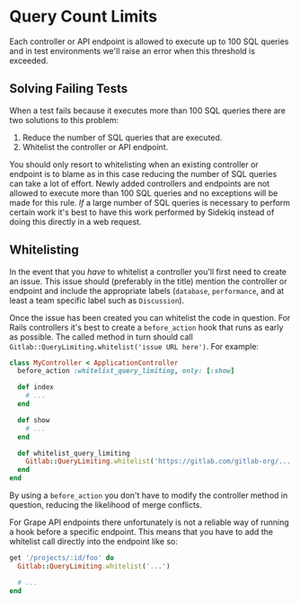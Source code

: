 # Query Count Limits

Each controller or API endpoint is allowed to execute up to 100 SQL queries and
in test environments we'll raise an error when this threshold is exceeded.

## Solving Failing Tests

When a test fails because it executes more than 100 SQL queries there are two
solutions to this problem:

1. Reduce the number of SQL queries that are executed.
2. Whitelist the controller or API endpoint.

You should only resort to whitelisting when an existing controller or endpoint
is to blame as in this case reducing the number of SQL queries can take a lot of
effort. Newly added controllers and endpoints are not allowed to execute more
than 100 SQL queries and no exceptions will be made for this rule. _If_ a large
number of SQL queries is necessary to perform certain work it's best to have
this work performed by Sidekiq instead of doing this directly in a web request.

## Whitelisting

In the event that you _have_ to whitelist a controller you'll first need to
create an issue. This issue should (preferably in the title) mention the
controller or endpoint and include the appropriate labels (`database`,
`performance`, and at least a team specific label such as `Discussion`).

Once the issue has been created you can whitelist the code in question. For
Rails controllers it's best to create a `before_action` hook that runs as early
as possible. The called method in turn should call
`Gitlab::QueryLimiting.whitelist('issue URL here')`. For example:

```ruby
class MyController < ApplicationController
  before_action :whitelist_query_limiting, only: [:show]

  def index
    # ...
  end

  def show
    # ...
  end

  def whitelist_query_limiting
    Gitlab::QueryLimiting.whitelist('https://gitlab.com/gitlab-org/...')
  end
end
```

By using a `before_action` you don't have to modify the controller method in
question, reducing the likelihood of merge conflicts.

For Grape API endpoints there unfortunately is not a reliable way of running a
hook before a specific endpoint. This means that you have to add the whitelist
call directly into the endpoint like so:

```ruby
get '/projects/:id/foo' do
  Gitlab::QueryLimiting.whitelist('...')

  # ...
end
```
